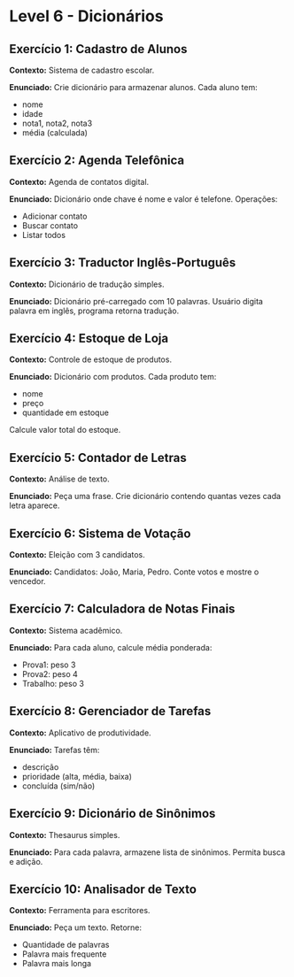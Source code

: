 # Level 6 - Dicionários

## Exercício 1: Cadastro de Alunos
**Contexto:** Sistema de cadastro escolar.

**Enunciado:** Crie dicionário para armazenar alunos. Cada aluno tem:
- nome
- idade  
- nota1, nota2, nota3
- média (calculada)

## Exercício 2: Agenda Telefônica
**Contexto:** Agenda de contatos digital.

**Enunciado:** Dicionário onde chave é nome e valor é telefone. Operações:
- Adicionar contato
- Buscar contato
- Listar todos

## Exercício 3: Traductor Inglês-Português
**Contexto:** Dicionário de tradução simples.

**Enunciado:** Dicionário pré-carregado com 10 palavras. Usuário digita palavra em inglês, programa retorna tradução.

## Exercício 4: Estoque de Loja
**Contexto:** Controle de estoque de produtos.

**Enunciado:** Dicionário com produtos. Cada produto tem:
- nome
- preço
- quantidade em estoque

Calcule valor total do estoque.

## Exercício 5: Contador de Letras
**Contexto:** Análise de texto.

**Enunciado:** Peça uma frase. Crie dicionário contendo quantas vezes cada letra aparece.

## Exercício 6: Sistema de Votação
**Contexto:** Eleição com 3 candidatos.

**Enunciado:** Candidatos: João, Maria, Pedro. Conte votos e mostre o vencedor.

## Exercício 7: Calculadora de Notas Finais
**Contexto:** Sistema acadêmico.

**Enunciado:** Para cada aluno, calcule média ponderada: 
- Prova1: peso 3
- Prova2: peso 4  
- Trabalho: peso 3

## Exercício 8: Gerenciador de Tarefas
**Contexto:** Aplicativo de produtividade.

**Enunciado:** Tarefas têm:
- descrição
- prioridade (alta, média, baixa)
- concluída (sim/não)

## Exercício 9: Dicionário de Sinônimos
**Contexto:** Thesaurus simples.

**Enunciado:** Para cada palavra, armazene lista de sinônimos. Permita busca e adição.

## Exercício 10: Analisador de Texto
**Contexto:** Ferramenta para escritores.

**Enunciado:** Peça um texto. Retorne:
- Quantidade de palavras
- Palavra mais frequente
- Palavra mais longa
